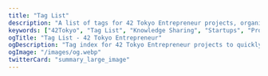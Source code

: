 ```yaml
---
title: "Tag List"
description: "A list of tags for 42 Tokyo Entrepreneur projects, organized for easy discovery of related content."
keywords: ["42Tokyo", "Tag List", "Knowledge Sharing", "Startups", "Projects"]
ogTitle: "Tag List - 42 Tokyo Entrepreneur"
ogDescription: "Tag index for 42 Tokyo Entrepreneur projects to quickly find related content."
ogImage: "/images/og.webp"
twitterCard: "summary_large_image"
---
```

